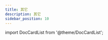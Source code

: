 ```yaml
---
title: 其它
description: 其它
sidebar_position: 10
---
```


import DocCardList from '@theme/DocCardList';

<DocCardList />